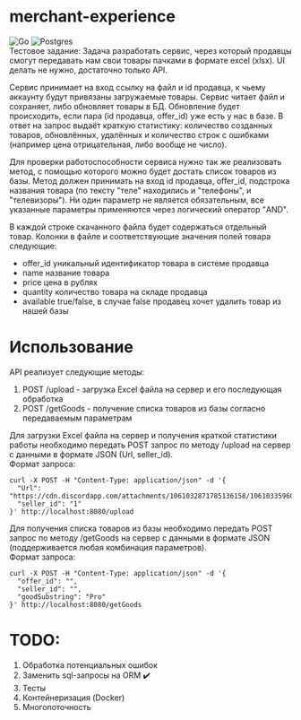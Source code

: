 # merchant-experience
![Go](https://img.shields.io/badge/go-%2300ADD8.svg?style=for-the-badge&logo=go&logoColor=white)
![Postgres](https://img.shields.io/badge/postgres-%23316192.svg?style=for-the-badge&logo=postgresql&logoColor=white)  
Тестовое задание:
Задача разработать сервис, через который продавцы смогут передавать нам свои товары пачками в формате excel (xlsx).
UI делать не нужно, достаточно только API.

Сервис принимает на вход ссылку на файл и id продавца, к чьему аккаунту будут привязаны загружаемые товары. Сервис читает файл и сохраняет, либо обновляет товары в БД. Обновление будет происходить, если пара (id продавца, offer_id) уже есть у нас в базе. В ответ на запрос выдаёт краткую статистику: количество созданных товаров, обновлённых, удалённых и количество
строк с ошибками (например цена отрицательная, либо вообще не число).

Для проверки работоспособности сервиса нужно так же реализовать метод, с помощью которого можно будет достать список товаров
из базы. Метод должен принимать на вход id продавца, offer_id, подстрока названия товара (по тексту "теле" находились и
"телефоны", и "телевизоры"). Ни один параметр не является обязательным, все указанные параметры применяются через логический оператор "AND".

В каждой строке скачанного файла будет содержаться отдельный товар. Колонки в файле и соответствующие значения полей
товара следующие:

- offer_id уникальный идентификатор товара в системе продавца
- name название товара
- price цена в рублях
- quantity количество товара на складе продавца
- available true/false, в случае false продавец хочет удалить товар из нашей базы

# Использование

API реализует следующие методы:
1. POST /upload - загрузка Excel файла на сервер и его последующая обработка
2. POST /getGoods - получение списка товаров из базы согласно передаваемым параметрам

Для загрузки Excel файла на сервер и получения краткой статистики работы необходимо передать POST запрос по методу /upload на сервер c данными в формате JSON (Url, seller_id).  
Формат запроса:
```
curl -X POST -H "Content-Type: application/json" -d '{
  "Url": "https://cdn.discordapp.com/attachments/1061032871785136158/1061033596057567394/goods_initial.xlsx",
  "seller_id": "1"
}' http://localhost:8080/upload
```
Для получения списка товаров из базы необходимо передать POST запрос по методу /getGoods на сервер c данными в формате JSON (поддерживается любая комбинация параметров).  
Формат запроса:
```
curl -X POST -H "Content-Type: application/json" -d '{
  "offer_id": "",
  "seller_id": "",
  "goodSubstring": "Pro"
}' http://localhost:8080/getGoods
```
# TODO:  
1) Обработка потенциальных ошибок
2) Заменить sql-запросы на ORM :heavy_check_mark:
3) Тесты
4) Контейнеризация (Docker)
5) Многопоточность
